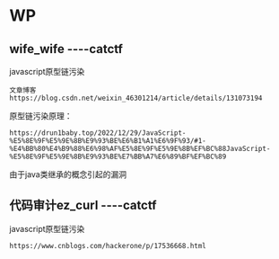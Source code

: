 # WP

##  wife_wife ----catctf

javascript原型链污染

```
文章博客
https://blog.csdn.net/weixin_46301214/article/details/131073194
```

原型链污染原理：

```
https://drun1baby.top/2022/12/29/JavaScript-%E5%8E%9F%E5%9E%8B%E9%93%BE%E6%B1%A1%E6%9F%93/#1-%E4%BB%80%E4%B9%88%E6%98%AF%E5%8E%9F%E5%9E%8B%EF%BC%88JavaScript-%E5%8E%9F%E5%9E%8B%E9%93%BE%E7%BB%A7%E6%89%BF%EF%BC%89
```

由于java类继承的概念引起的漏洞

## 代码审计ez_curl  ----catctf

javascript原型链污染

```
https://www.cnblogs.com/hackerone/p/17536668.html
```

